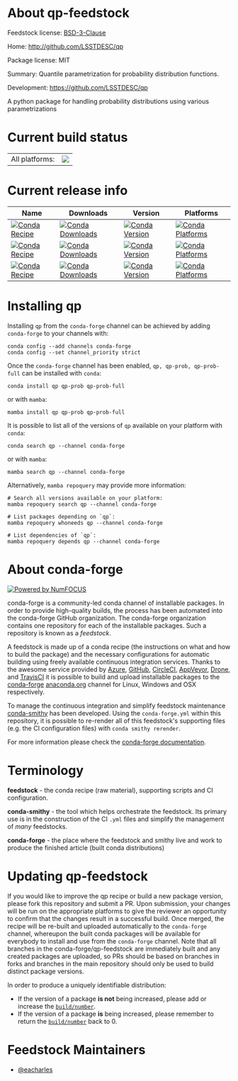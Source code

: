 About qp-feedstock
==================

Feedstock license: [BSD-3-Clause](https://github.com/conda-forge/qp-feedstock/blob/main/LICENSE.txt)

Home: http://github.com/LSSTDESC/qp

Package license: MIT

Summary: Quantile parametrization for probability distribution functions.

Development: https://github.com/LSSTDESC/qp

A python package for handling probability distributions using various parametrizations


Current build status
====================


<table><tr><td>All platforms:</td>
    <td>
      <a href="https://dev.azure.com/conda-forge/feedstock-builds/_build/latest?definitionId=13818&branchName=main">
        <img src="https://dev.azure.com/conda-forge/feedstock-builds/_apis/build/status/qp-feedstock?branchName=main">
      </a>
    </td>
  </tr>
</table>

Current release info
====================

| Name | Downloads | Version | Platforms |
| --- | --- | --- | --- |
| [![Conda Recipe](https://img.shields.io/badge/recipe-qp-green.svg)](https://anaconda.org/conda-forge/qp) | [![Conda Downloads](https://img.shields.io/conda/dn/conda-forge/qp.svg)](https://anaconda.org/conda-forge/qp) | [![Conda Version](https://img.shields.io/conda/vn/conda-forge/qp.svg)](https://anaconda.org/conda-forge/qp) | [![Conda Platforms](https://img.shields.io/conda/pn/conda-forge/qp.svg)](https://anaconda.org/conda-forge/qp) |
| [![Conda Recipe](https://img.shields.io/badge/recipe-qp--prob-green.svg)](https://anaconda.org/conda-forge/qp-prob) | [![Conda Downloads](https://img.shields.io/conda/dn/conda-forge/qp-prob.svg)](https://anaconda.org/conda-forge/qp-prob) | [![Conda Version](https://img.shields.io/conda/vn/conda-forge/qp-prob.svg)](https://anaconda.org/conda-forge/qp-prob) | [![Conda Platforms](https://img.shields.io/conda/pn/conda-forge/qp-prob.svg)](https://anaconda.org/conda-forge/qp-prob) |
| [![Conda Recipe](https://img.shields.io/badge/recipe-qp--prob--full-green.svg)](https://anaconda.org/conda-forge/qp-prob-full) | [![Conda Downloads](https://img.shields.io/conda/dn/conda-forge/qp-prob-full.svg)](https://anaconda.org/conda-forge/qp-prob-full) | [![Conda Version](https://img.shields.io/conda/vn/conda-forge/qp-prob-full.svg)](https://anaconda.org/conda-forge/qp-prob-full) | [![Conda Platforms](https://img.shields.io/conda/pn/conda-forge/qp-prob-full.svg)](https://anaconda.org/conda-forge/qp-prob-full) |

Installing qp
=============

Installing `qp` from the `conda-forge` channel can be achieved by adding `conda-forge` to your channels with:

```
conda config --add channels conda-forge
conda config --set channel_priority strict
```

Once the `conda-forge` channel has been enabled, `qp, qp-prob, qp-prob-full` can be installed with `conda`:

```
conda install qp qp-prob qp-prob-full
```

or with `mamba`:

```
mamba install qp qp-prob qp-prob-full
```

It is possible to list all of the versions of `qp` available on your platform with `conda`:

```
conda search qp --channel conda-forge
```

or with `mamba`:

```
mamba search qp --channel conda-forge
```

Alternatively, `mamba repoquery` may provide more information:

```
# Search all versions available on your platform:
mamba repoquery search qp --channel conda-forge

# List packages depending on `qp`:
mamba repoquery whoneeds qp --channel conda-forge

# List dependencies of `qp`:
mamba repoquery depends qp --channel conda-forge
```


About conda-forge
=================

[![Powered by
NumFOCUS](https://img.shields.io/badge/powered%20by-NumFOCUS-orange.svg?style=flat&colorA=E1523D&colorB=007D8A)](https://numfocus.org)

conda-forge is a community-led conda channel of installable packages.
In order to provide high-quality builds, the process has been automated into the
conda-forge GitHub organization. The conda-forge organization contains one repository
for each of the installable packages. Such a repository is known as a *feedstock*.

A feedstock is made up of a conda recipe (the instructions on what and how to build
the package) and the necessary configurations for automatic building using freely
available continuous integration services. Thanks to the awesome service provided by
[Azure](https://azure.microsoft.com/en-us/services/devops/), [GitHub](https://github.com/),
[CircleCI](https://circleci.com/), [AppVeyor](https://www.appveyor.com/),
[Drone](https://cloud.drone.io/welcome), and [TravisCI](https://travis-ci.com/)
it is possible to build and upload installable packages to the
[conda-forge](https://anaconda.org/conda-forge) [anaconda.org](https://anaconda.org/)
channel for Linux, Windows and OSX respectively.

To manage the continuous integration and simplify feedstock maintenance
[conda-smithy](https://github.com/conda-forge/conda-smithy) has been developed.
Using the ``conda-forge.yml`` within this repository, it is possible to re-render all of
this feedstock's supporting files (e.g. the CI configuration files) with ``conda smithy rerender``.

For more information please check the [conda-forge documentation](https://conda-forge.org/docs/).

Terminology
===========

**feedstock** - the conda recipe (raw material), supporting scripts and CI configuration.

**conda-smithy** - the tool which helps orchestrate the feedstock.
                   Its primary use is in the construction of the CI ``.yml`` files
                   and simplify the management of *many* feedstocks.

**conda-forge** - the place where the feedstock and smithy live and work to
                  produce the finished article (built conda distributions)


Updating qp-feedstock
=====================

If you would like to improve the qp recipe or build a new
package version, please fork this repository and submit a PR. Upon submission,
your changes will be run on the appropriate platforms to give the reviewer an
opportunity to confirm that the changes result in a successful build. Once
merged, the recipe will be re-built and uploaded automatically to the
`conda-forge` channel, whereupon the built conda packages will be available for
everybody to install and use from the `conda-forge` channel.
Note that all branches in the conda-forge/qp-feedstock are
immediately built and any created packages are uploaded, so PRs should be based
on branches in forks and branches in the main repository should only be used to
build distinct package versions.

In order to produce a uniquely identifiable distribution:
 * If the version of a package **is not** being increased, please add or increase
   the [``build/number``](https://docs.conda.io/projects/conda-build/en/latest/resources/define-metadata.html#build-number-and-string).
 * If the version of a package **is** being increased, please remember to return
   the [``build/number``](https://docs.conda.io/projects/conda-build/en/latest/resources/define-metadata.html#build-number-and-string)
   back to 0.

Feedstock Maintainers
=====================

* [@eacharles](https://github.com/eacharles/)

